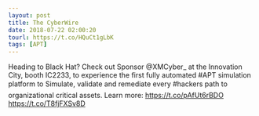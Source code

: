 ```yaml
---
layout: post
title: The CyberWire
date: 2018-07-22 02:00:20
tourl: https://t.co/HQuCt1gLbK
tags: [APT]
---
```

Heading to Black Hat? Check out Sponsor @XMCyber_ at the Innovation City, booth IC2233, to experience the first fully automated #APT simulation platform to Simulate, validate and remediate every #hackers path to organizational critical assets. Learn more: https://t.co/pAfUt6rBDO https://t.co/T8fjFXSv8D